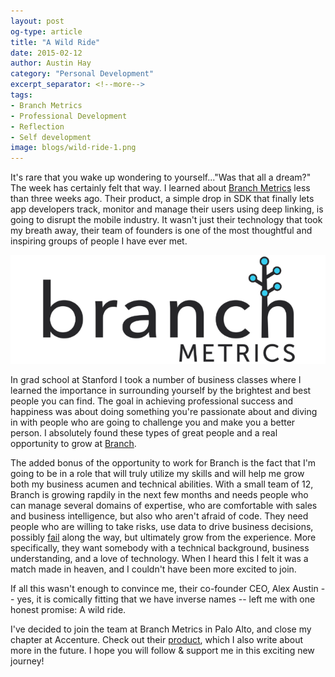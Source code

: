```yaml
---
layout: post
og-type: article
title: "A Wild Ride"
date: 2015-02-12
author: Austin Hay
category: "Personal Development"
excerpt_separator: <!--more-->
tags:
- Branch Metrics
- Professional Development
- Reflection
- Self development
image: blogs/wild-ride-1.png
---
```


It's rare that you wake up wondering to yourself..."Was that all a dream?" The week has certainly felt that way. I learned about [Branch Metrics](https://branch.io/) less than three weeks ago. Their product, a simple drop in SDK that finally lets app developers track, monitor and manage their users using deep linking, is going to disrupt the mobile industry. It wasn't just their technology that took my breath away, their team of founders is one of the most thoughtful and inspiring groups of people I have ever met. 

<a href="http://branch.io"><img class="imageleft-1" src="/images/blogs/wild-ride-1.png"></a>

In grad school at Stanford I took a number of business classes where I learned the importance in surrounding yourself by the brightest and best people you can find. The goal in achieving professional success and happiness was about doing something you're passionate about and diving in with people who are going to challenge you and make you a better person. I absolutely found these types of great people and a real opportunity to grow at [Branch](http://branch.io). 

The added bonus of the opportunity to work for Branch is the fact that I'm going to be in a role that will truly utilize my skills and will help me grow both my business acumen and technical abilities. With a small team of 12, Branch is growing rapdily in the next few months and needs people who can manage several domains of expertise, who are comfortable with sales and business intelligence, but also who aren't afraid of code. They need people who are willing to take risks, use data to drive business decisions, possibly [fail](http://www.quora.com/Am-I-set-up-for-slower-growth-if-more-experienced-execs-are-hired-above-me-at-fast-growing-company/answer/Auren-Hoffman?ref=fb) along the way, but ultimately grow from the experience. More specifically, they want somebody with a technical background, business understanding, and a love of technology. When I heard this I felt it was a match made in heaven, and I couldn't have been more excited to join.

If all this wasn't enough to convince me, their co-founder CEO, Alex Austin  -- yes, it is comically fitting that we have inverse names -- left me with one honest promise: A wild ride. 

I've decided to join the team at Branch Metrics in Palo Alto, and close my chapter at Accenture. Check out their [product](https://branch.io/contextual-deep-links/), which I also write about more in the future. I hope you will follow & support me in this exciting new journey!